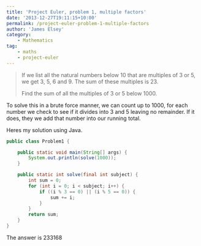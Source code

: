 ```yaml
---
title: 'Project Euler, problem 1, multiple factors'
date: '2013-12-27T19:11:15+10:00'
permalink: /project-euler-problem-1-multiple-factors
author: 'James Elsey'
category:
    - Mathematics
tag:
    - maths
    - project-euler
---
```

> If we list all the natural numbers below 10 that are multiples of 3 or 5, we get 3, 5, 6 and 9. The sum of these multiples is 23.
> 
> Find the sum of all the multiples of 3 or 5 below 1000.

To solve this in a brute force manner, we can count up to 1000, for each number we check to see if it divides into 3 and 5 leaving no remainder. If it does, they we add that number into our running total.

Heres my solution using Java.

```java
public class Problem1 {

    public static void main(String[] args) {
        System.out.println(solve(1000));
    }

    public static int solve(final int subject) {
        int sum = 0;
        for (int i = 0; i < subject; i++) {
            if ((i % 3 == 0) || (i % 5 == 0)) {
                sum += i;
            }
        }
        return sum;
    }
}
```

The answer is 233168
